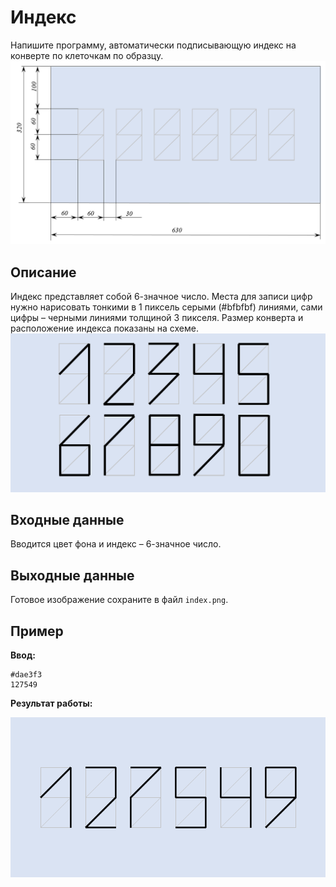 # Индекс

Напишите программу, автоматически подписывающую индекс на конверте по клеточкам по образцу.
![alt text](image.png)
## Описание

Индекс представляет собой 6-значное число. Места для записи цифр нужно нарисовать тонкими в 1 пиксель серыми (#bfbfbf) линиями, сами цифры – черными линиями толщиной 3 пикселя. Размер конверта и расположение индекса показаны на схеме.
![alt text](image-1.png)
## Входные данные

Вводится цвет фона и индекс – 6-значное число.

## Выходные данные

Готовое изображение сохраните в файл `index.png`.

## Пример

**Ввод:**

```
#dae3f3
127549
```

**Результат работы:**

![alt text](image-2.png)